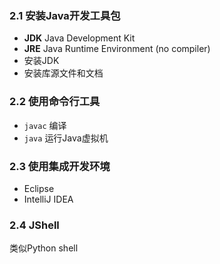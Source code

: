### 2.1 安装Java开发工具包

* **JDK** Java Development Kit
* **JRE** Java Runtime Environment (no compiler)
* 安装JDK
* 安装库源文件和文档

### 2.2 使用命令行工具

* `javac` 编译
* `java` 运行Java虚拟机

### 2.3 使用集成开发环境

* Eclipse
* IntelliJ IDEA

### 2.4 JShell

类似Python shell
